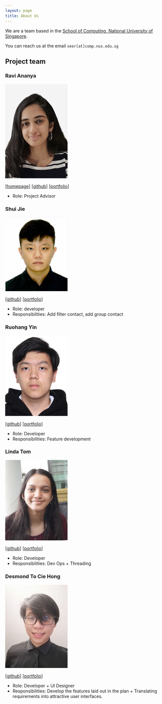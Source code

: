 ```yaml
---
layout: page
title: About Us
---
```


We are a team based in the [School of Computing, National University of Singapore](http://www.comp.nus.edu.sg).

You can reach us at the email `seer[at]comp.nus.edu.sg`

## Project team

### Ravi Ananya

<img src="images/banana3021.png" width="200px">

[[homepage](http://www.comp.nus.edu.sg/~damithch)]
[[github](https://github.com/johndoe)]
[[portfolio](team/johndoe.md)]

* Role: Project Advisor


### Shui Jie

<img src="images/sj1999-bit.png" width="200px">

[[github](https://github.com/sj1999-BIT)]
[[portfolio](team/sj1999-bit.md)]

* Role: developer
* Responsibilities: Add filter contact, add group contact

### Ruohang Yin

<img src="images/yin72257.png" width="200px">

[[github](http://github.com/yin72257)] [[portfolio](team/ruohang.md)]

* Role: Developer
* Responsibilities: Feature development

### Linda Tom

<img src="images/linda124.png" width="200px">

[[github](http://github.com/johndoe)]
[[portfolio](team/desmondto.md)]

* Role: Developer
* Responsibilities: Dev Ops + Threading

### Desmond To Cie Hong

<img src="images/desmondto.png" width="200px">

[[github](http://github.com/desmondto)]
[[portfolio](team/desmondto.md)]

* Role: Developer + UI Designer
* Responsibilities: Develop the features laid out in the plan + Translating requirements into attractive user interfaces.
